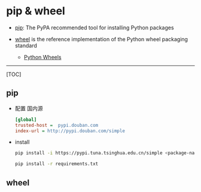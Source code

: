 # pip & wheel

* [pip](https://pip.pypa.io/en/stable/): The PyPA recommended tool for installing Python packages

* [wheel](https://wheel.readthedocs.io/en/latest/) is the reference implementation of the Python wheel packaging standard

  - [Python Wheels](https://pythonwheels.com/)

---

[TOC]

## pip

* 配置 国内源

  ```ini title="~/.pip/pip.conf"
  [global]
  trusted-host =  pypi.douban.com
  index-url = http://pypi.douban.com/simple
  ```

* install
  ```sh
  pip install -i https://pypi.tuna.tsinghua.edu.cn/simple <package-name>

  pip install -r requirements.txt
  ```

## wheel

